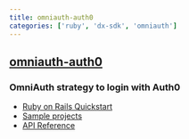 ```yaml
---
title: omniauth-auth0
categories: ['ruby', 'dx-sdk', 'omniauth']
---
```

## [omniauth-auth0](https://github.com/auth0/omniauth-auth0)

### OmniAuth strategy to login with Auth0


- [Ruby on Rails Quickstart](https://auth0.com/docs/quickstart/webapp/rails)
- [Sample projects](https://github.com/auth0-samples/auth0-rubyonrails-sample)
- [API Reference](https://www.rubydoc.info/gems/omniauth-auth0)

